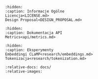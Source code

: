 ```{toctree}
:hidden:
:caption: Informacje Ogólne
Licencja<LICENSE.md>
Design Proposal<DESIGN_PROPOSAL.md>
```

```{toctree}
:hidden:
:caption: Dokumentacja API
Metrics<api/metrics.md>
```

```{toctree}
:hidden:
:caption: Eksperymenty
Embeddingi CLaMP<research/embeddings.md>
Tokenizacja<research/tokenization.md>
```

```{include} ../README.md
:relative-docs: docs/
:relative-images:
```
